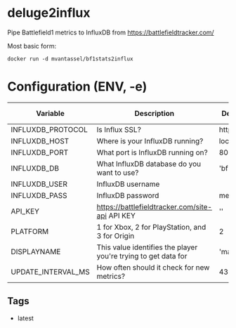 # deluge2influx
Pipe Battlefield1 metrics to InfluxDB from https://battlefieldtracker.com/

Most basic form:

    docker run -d mvantassel/bf1stats2influx


# Configuration (ENV, -e)

Variable | Description | Default value | Sample value | Required?
-------- | ----------- | ------------- | ------------ | ---------
INFLUXDB_PROTOCOL | Is Influx SSL? | http | https | optional
INFLUXDB_HOST | Where is your InfluxDB running? | localhost | influxdb | recommended
INFLUXDB_PORT | What port is InfluxDB running on? | 8086 | 999 | optional
INFLUXDB_DB | What InfluxDB database do you want to use? | 'bf1stats' | 'potato' | required
INFLUXDB_USER | InfluxDB username | | | optional
INFLUXDB_PASS | InfluxDB password | metrics | | optional
API_KEY | https://battlefieldtracker.com/site-api API KEY | '' | 1000 | optional
PLATFORM | 1 for Xbox, 2 for PlayStation, and 3 for Origin | 2 | 1000 | optional
DISPLAYNAME | This value identifies the player you're trying to get data for | 'mattvantassel' | 1000 | optional
UPDATE_INTERVAL_MS | How often should it check for new metrics? | 43200000 | 1000 | optional

## Tags

- latest
